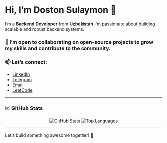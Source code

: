 # Hi, I’m Doston Sulaymon 👋

I’m a **Backend Developer** from **Uzbekistan** I'm passionate about building scalable and robust backend systems.

### 🤝 I’m open to collaborating on open-source projects to grow my skills and contribute to the community.

### 📫 Let’s connect:
- [LinkedIn](https://www.linkedin.com/in/doston-sulaymon-7a085a242/)
- [Telegram](https://t.me/dostonsulaymon01)
- [Email](mailto:dostonqosimiy19@gmail.com)
- [LeetCode](https://leetcode.com/u/doston0123/)

---

### 📈 GitHub Stats

<div align="center">

<!-- GitHub Stats Card -->
<img src="https://github-readme-stats.vercel.app/api?username=dostonsulaymon&show_icons=true&theme=tokyonight&hide_border=true" alt="GitHub Stats" />

<!-- Top Languages Card -->
<img src="https://github-readme-stats.vercel.app/api/top-langs/?username=dostonsulaymon&layout=compact&theme=tokyonight&hide_border=true&exclude_repo=dostonsulaymon,leetcode-solutions" alt="Top Languages" />

</div>

---

Let’s build something awesome together! 🚀
